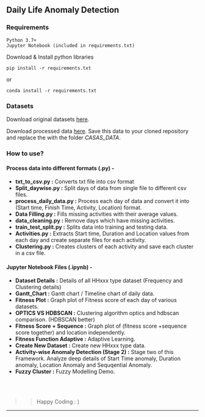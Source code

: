 ## Daily Life Anomaly Detection

### Requirements

```
Python 3.7+
Jupyter Notebook (included in requirements.txt)
```

Download & Install python libraries 


```
pip install -r requirements.txt
```
or 
```
conda install -r requirements.txt
```

### Datasets
Download original datasets [here](http://casas.wsu.edu/datasets/).

Download processed data [here](https://drive.google.com/drive/folders/1gDY_Z3yUJGe7hXTN0m9vy7ZTWafw0i7n?usp=sharing). 
Save this data to your cloned repository and replace the with the folder *CASAS_DATA*.

### How to use?

#### Process data into different formats (.py) -

* **txt_to_csv.py :** Converts txt file into csv format
* **Split_daywise.py :** Split days of data from single file to different csv files.
* **process_daily_data.py :** Process each day of data and convert it into (Start time, Finish Time, Activity, Location) format.
* **Data Filling.py :** Fills missing activities with their average values.
* **data_cleaning.py :** Remove days which have missing activities.
* **train_test_split.py :** Splits data into training and testing data.
* **Activities.py :** Extracts Start time, Duration and Location values from each day and create separate files for each activity.
* **Clustering.py :** Creates clusters of each activity and save each cluster in a csv file.

#### Jupyter Notebook Files (.ipynb) -

* **Dataset Details :** Details of all HHxxx type dataset (Frequency and Clustering details)
* **Gantt_Chart :** Gantt chart / Timeline chart of daily data.
* **Fitness Plot :** Graph plot of Fitness score of each day of various datasets.
* **OPTICS VS HDBSCAN :** Clustering algorithm optics and hdbscan comparison. (HDBSCAN better)
* **Fitness Score + Sequence :** Graph plot of (fitness score +sequence score together) and location independently. 
* **Fitness Function Adaptive :** Adaptive Learning.
* **Create New Dataset :** Create new HHxxx type data.
* **Activity-wise Anomaly Detection (Stage 2) :** Stage two of this Framework. Analyze deep details of Start Time anomaly, Duration anomaly, Location Anomaly and Sequqential Anomaly.
* **Fuzzy Cluster :** Fuzzy Modelling Demo.

<br><br>
>> Happy Coding : )

____________________
